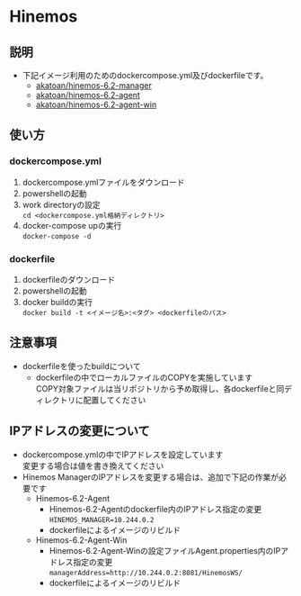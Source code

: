 # Hinemos

## 説明
- 下記イメージ利用のためのdockercompose.yml及びdockerfileです。
  - [akatoan/hinemos-6.2-manager](https://hub.docker.com/r/akatoan/hinemos-6.2-manager)
  - [akatoan/hinemos-6.2-agent](https://hub.docker.com/r/akatoan/hinemos-6.2-agent)
  - [akatoan/hinemos-6.2-agent-win](https://hub.docker.com/r/akatoan/hinemos-6.2-agent-win)

## 使い方

### dockercompose.yml
1. dockercompose.ymlファイルをダウンロード
1. powershellの起動
1. work directoryの設定  
  `cd <dockercompose.yml格納ディレクトリ>`
1. docker-compose upの実行  
  `docker-compose -d`
  
### dockerfile
1. dockerfileのダウンロード
1. powershellの起動
1. docker buildの実行  
   `docker build -t <イメージ名>:<タグ> <dockerfileのパス>`

## 注意事項
- dockerfileを使ったbuildについて
  - dockerfileの中でローカルファイルのCOPYを実施しています  
    COPY対象ファイルは当リポジトリから予め取得し、各dockerfileと同ディレクトリに配置してください
    
## IPアドレスの変更について
- dockercompose.ymlの中でIPアドレスを設定しています  
  変更する場合は値を書き換えてください
- Hinemos ManagerのIPアドレスを変更する場合は、追加で下記の作業が必要です
  - Hinemos-6.2-Agent
    - Hinemos-6.2-Agentのdockerfile内のIPアドレス指定の変更  
      `HINEMOS_MANAGER=10.244.0.2`
    - dockerfileによるイメージのリビルド
  - Hinemos-6.2-Agent-Win
    - Hinemos-6.2-Agent-Winの設定ファイルAgent.properties内のIPアドレス指定の変更  
      `managerAddress=http://10.244.0.2:8081/HinemosWS/`
    - dockerfileによるイメージのリビルド
